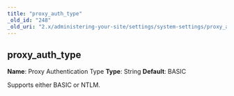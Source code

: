 ```yaml
---
title: "proxy_auth_type"
_old_id: "248"
_old_uri: "2.x/administering-your-site/settings/system-settings/proxy_auth_type"
---
```


## proxy\_auth\_type

**Name**: Proxy Authentication Type 
**Type**: String 
**Default**: BASIC

Supports either BASIC or NTLM.
